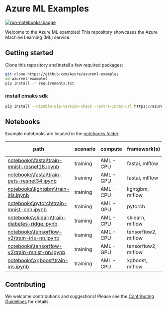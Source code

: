 # Azure ML Examples

[![run-notebooks-badge](https://github.com/Azure/azureml-examples/workflows/run-notebooks/badge.svg)](https://github.com/Azure/azureml-examples/actions?query=workflow%3Arun-notebooks)

Welcome to the Azure ML examples! This repository showcases the Azure Machine Learning (ML) service.

## Getting started

Clone this repository and install a few required packages:

```sh
git clone https://github.com/Azure/azureml-examples
cd azureml-examples
pip install -r requirements.txt
```

### install cmaks sdk

```sh
pip install --disable-pip-version-check --extra-index-url https://azuremlsdktestpypi.azureedge.net/CmAks-Compute-Test/D58E86006C65 azureml-pipeline-steps azureml-contrib-pipeline-steps azureml-contrib-k8s --upgrade
```

## Notebooks

Example notebooks are located in the [notebooks folder](notebooks).

path|scenario|compute|framework(s)|dataset|environment type|distribution|other
-|-|-|-|-|-|-|-
[notebooks\fastai\train-mnist-resnet18.ipynb](notebooks\fastai\train-mnist-resnet18.ipynb)|training|AML - CPU|fastai, mlflow|mnist|conda file|None|None
[notebooks\fastai\train-pets-resnet34.ipynb](notebooks\fastai\train-pets-resnet34.ipynb)|training|AML - GPU|fastai, mlflow|pets|docker file|None|broken :(
[notebooks\lightgbm\train-iris.ipynb](notebooks\lightgbm\train-iris.ipynb)|training|AML - CPU|lightgbm, mlflow|iris|pip file|None|None
[notebooks\pytorch\train-mnist-cnn.ipynb](notebooks\pytorch\train-mnist-cnn.ipynb)|training|AML - GPU|pytorch|mnist|curated|None|None
[notebooks\sklearn\train-diabetes-ridge.ipynb](notebooks\sklearn\train-diabetes-ridge.ipynb)|training|AML - CPU|sklearn, mlflow|diabetes|conda file|None|None
[notebooks\tensorflow-v2\train-iris-nn.ipynb](notebooks\tensorflow-v2\train-iris-nn.ipynb)|training|AML - CPU|tensorflow2, mlflow|iris|conda file|None|None
[notebooks\tensorflow-v2\train-mnist-nn.ipynb](notebooks\tensorflow-v2\train-mnist-nn.ipynb)|training|AML - GPU|tensorflow2, mlflow|mnist|curated|None|None
[notebooks\xgboost\train-iris.ipynb](notebooks\xgboost\train-iris.ipynb)|training|AML - CPU|xgboost, mlflow|iris|pip file|None|None

## Contributing

We welcome contributions and suggestions! Please see the [Contributing Guidelines](CONTRIBUTING.md) for details.
